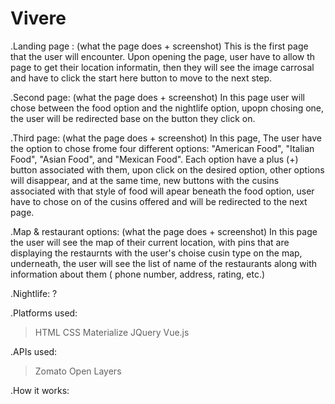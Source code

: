 # Vivere 

.Landing page :
(what the page does + screenshot)
This is the first page that the user will encounter. Upon opening the page, user have to allow th page to get
their location informatin, then they will see the image carrosal and have to click the start here button to move 
to the next step.

.Second page:
(what the page does + screenshot)
In this page user will chose between the food option and the nightlife option, upopn chosing one, the user will
be redirected base on the button they click on.

.Third page:
(what the page does + screenshot)
In this page, The user have the option to chose frome four different options: "American Food", "Italian Food",
"Asian Food", and "Mexican Food". Each option have a plus (+) button associated with them, upon click on the desired option,
 other options will disappear, and at the same time, new buttons with the cusins associated with that style of food will
 apear beneath the food option, user have to chose on of the cusins offered and will be redirected to the next page.

.Map & restaurant options:
(what the page does + screenshot)
In this page the user will see the map of their current location, with pins that are displaying the restaurnts with the user's choise cusin type on the map, underneath, the user will see the list of name of the restaurants along with information about them (
phone number, address, rating, etc.)

.Nightlife:
?

.Platforms used:
>HTML
>CSS 
>Materialize
>JQuery
>Vue.js

.APIs used:
>Zomato
>Open Layers

.How it works:




